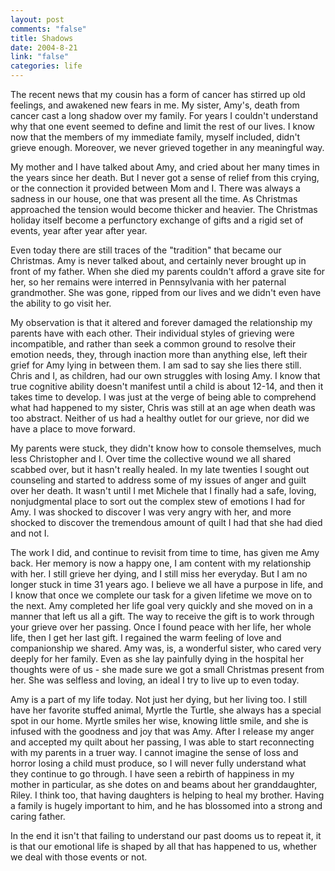 ```yaml
--- 
layout: post
comments: "false"
title: Shadows
date: 2004-8-21
link: "false"
categories: life
---
```

The recent news that my cousin has a form of cancer has stirred up old feelings, and awakened new fears in me. My sister, Amy's, death from cancer cast a long shadow over my family. For years I couldn't understand why that one event seemed to define and limit the rest of our lives. I know now that the members of my immediate family, myself included, didn't grieve enough. Moreover, we never grieved together in any meaningful way.

My mother and I have talked about Amy, and cried about her many times in the years since her death. But I never got a sense of relief from this crying, or the connection it provided between Mom and I. There was always a sadness in our house, one that was present all the time. As Christmas approached the tension would become thicker and heavier. The Christmas holiday itself become a perfunctory exchange of gifts and a rigid set of events, year after year after year.

Even today there are still traces of the "tradition" that became our Christmas. Amy is never talked about, and certainly never brought up in front of my father. When she died my parents couldn't afford a grave site for her, so her remains were interred in Pennsylvania with her paternal grandmother. She was gone, ripped from our lives and we didn't even have the ability to go visit her.

My observation is that it altered and forever damaged the relationship my parents have with each other. Their individual styles of grieving were incompatible, and rather than seek a common ground to resolve their emotion needs, they, through inaction more than anything else, left their grief for Amy lying in between them. I am sad to say she lies there still. Chris and I, as children, had our own struggles with losing Amy. I know that true cognitive ability doesn't manifest until a child is about 12-14, and then it takes time to develop. I was just at the verge of being able to comprehend what had happened to my sister, Chris was still at an age when death was too abstract. Neither of us had a healthy outlet for our grieve, nor did we have a place to move forward.

My parents were stuck, they didn't know how to console themselves, much less Christopher and I. Over time the collective wound we all shared scabbed over, but it hasn't really healed. In my late twenties I sought out counseling and started to address some of my issues of anger and guilt over her death. It wasn't until I met Michele that I finally had a safe, loving, nonjudgmental place to sort out the complex stew of emotions I had for Amy. I was shocked to discover I was very angry with her, and more shocked to discover the tremendous amount of quilt I had that she had died and not I.

The work I did, and continue to revisit from time to time, has given me Amy back. Her memory is now a happy one, I am content with my relationship with her. I still grieve her dying, and I still miss her everyday. But I am no longer stuck in time 31 years ago. I believe we all have a purpose in life, and I know that once we complete our task for a given lifetime we move on to the next. Amy completed her life goal very quickly and she moved on in a manner that left us all a gift. The way to receive the gift is to work through your grieve over her passing. Once I found peace with her life, her whole life, then I get her last gift. I regained the warm feeling of love and companionship we shared. Amy was, is, a wonderful sister, who cared very deeply for her family. Even as she lay painfully dying in the hospital her thoughts were of us - she made sure we got a small Christmas present from her. She was selfless and loving, an ideal I try to live up to even today.

Amy is a part of my life today. Not just her dying, but her living too. I still have her favorite stuffed animal, Myrtle the Turtle, she always has a special spot in our home. Myrtle smiles her wise, knowing little smile, and she is infused with the goodness and joy that was Amy. After I release my anger and accepted my quilt about her passing, I was able to start reconnecting with my parents in a truer way. I cannot imagine the sense of loss and horror losing a child must produce, so I will never fully understand what they continue to go through. I have seen a rebirth of happiness in my mother in particular, as she dotes on and beams about her granddaughter, Riley. I think too, that having daughters is helping to heal my brother. Having a family is hugely important to him, and he has blossomed into a strong and caring father.

In the end it isn't that failing to understand our past dooms us to repeat it, it is that our emotional life is shaped by all that has happened to us, whether we deal with those events or not.
